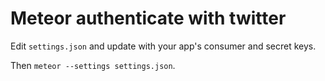 # Meteor authenticate with twitter

Edit `settings.json` and update with your app's consumer and secret keys.

Then `meteor --settings settings.json`.

